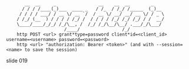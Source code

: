            __  __     _                __    __  __        _
          / / / /____(_)___  ____ _   / /_  / /_/ /_____  (_)__
         / / / / ___/ / __ \/ __ `/  / __ \/ __/ __/ __ \/ / _ \
        / /_/ (__  ) / / / / /_/ /  / / / / /_/ /_/ /_/ / /  __/
        \____/____/_/_/ /_/\__, /  /_/ /_/\__/\__/ .___/_/\___/
                          /____/                /_/
        http POST <url> grant*type=password client*id=<client_id> username=<username> password=<password>
        http <url> "authorization: Bearer <token>" (and with --session=<name> to save the session)

















































































slide 019
